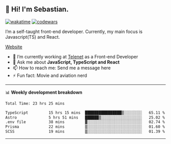 ## 👋 Hi! I'm Sebastian.

[![wakatime](https://wakatime.com/badge/user/df0036c6-328a-4a39-be9b-e49417ed22a1.svg)](https://wakatime.com/@df0036c6-328a-4a39-be9b-e49417ed22a1)
[![codewars](https://www.codewars.com/users/sebavuye/badges/small)](https://www.codewars.com/users/sebavuye)

I’m a self-taught front-end developer. Currently, my main focus is Javascript(TS) and React.

[Website](https://sebastianvuye.be)

- 🔭 I’m currently working at [Telenet](https://telenet.be/) as a Front-end Developer
- 💬 Ask me about **JavaScript, TypeScript and React**
- 📫 How to reach me: Send me a message here
- ⚡ Fun fact: Movie and aviation nerd

-------

📊 **Weekly development breakdown**

<!--START_SECTION:waka-->

```txt
Total Time: 23 hrs 25 mins

TypeScript         15 hrs 15 mins  ████████████████▒░░░░░░░░   65.11 %
Astro              5 hrs 51 mins   ██████▒░░░░░░░░░░░░░░░░░░   25.02 %
.env file          38 mins         ▓░░░░░░░░░░░░░░░░░░░░░░░░   02.74 %
Prisma             22 mins         ▒░░░░░░░░░░░░░░░░░░░░░░░░   01.60 %
SCSS               19 mins         ▒░░░░░░░░░░░░░░░░░░░░░░░░   01.39 %
```

<!--END_SECTION:waka-->
-------
